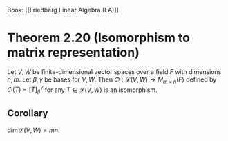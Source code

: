 Book: [[Friedberg Linear Algebra (LA)]]
# Theorem 2.20 (Isomorphism to matrix representation)
Let $V,W$ be finite-dimensional vector spaces over a field $F$ with dimensions $n,m$.
Let $\beta,\gamma$ be bases for $V,W$.
Then $\Phi:\mathcal{L}(V,W)\to M_{m\times n}(F)$ defined by $\Phi(T)=[T]_{\beta}^{\gamma}$ for any $T\in \mathcal{L}(V,W)$ is an isomorphism.
## Corollary
$\dim \mathcal{L}(V,W)=mn$.